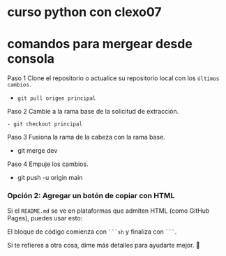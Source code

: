 # curso python con clexo07
# comandos para mergear desde consola
Paso 1 Clone el repositorio o actualice su repositorio local con los `últimos cambios.`

- `git pull origen principal`

Paso 2 Cambie a la rama base de la solicitud de extracción.
```makdown
- git checkout principal
```

Paso 3 Fusiona la rama de la cabeza con la rama base.

- git merge dev

Paso 4 Empuje los cambios.

- git push -u origin main




### Opción 2: Agregar un botón de copiar con HTML  
Si el `README.md` se ve en plataformas que admiten HTML (como GitHub Pages), puedes usar esto:  


El bloque de código comienza con ` ```sh ` y finaliza con ` ``` `.  

Si te refieres a otra cosa, dime más detalles para ayudarte mejor. 🚀
